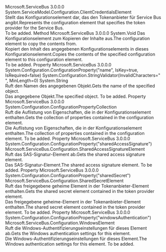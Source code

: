 <Type Name="TokenProviderElement" FullName="Microsoft.ServiceBus.Configuration.TokenProviderElement">
  <TypeSignature Language="C#" Value="public class TokenProviderElement : System.ServiceModel.Configuration.ClientCredentialsElement" />
  <TypeSignature Language="ILAsm" Value=".class public auto ansi beforefieldinit TokenProviderElement extends System.ServiceModel.Configuration.ClientCredentialsElement" />
  <TypeSignature Language="DocId" Value="T:Microsoft.ServiceBus.Configuration.TokenProviderElement" />
  <TypeSignature Language="VB.NET" Value="Public Class TokenProviderElement&#xA;Inherits ClientCredentialsElement" />
  <TypeSignature Language="F#" Value="type TokenProviderElement = class&#xA;    inherit ClientCredentialsElement" />
  <AssemblyInfo>
    <AssemblyName>Microsoft.ServiceBus</AssemblyName>
    <AssemblyVersion>3.0.0.0</AssemblyVersion>
  </AssemblyInfo>
  <Base>
    <BaseTypeName>System.ServiceModel.Configuration.ClientCredentialsElement</BaseTypeName>
  </Base>
  <Interfaces />
  <Docs>
    <summary><span data-ttu-id="2e5c3-101">Stellt das Konfigurationselement dar, das den Tokenanbieter für Service Bus angibt.</span><span class="sxs-lookup"><span data-stu-id="2e5c3-101">Represents the configuration element that specifies the token provider for the Service Bus.</span></span></summary>
    <remarks>To be added.</remarks>
  </Docs>
  <Members>
    <Member MemberName="CopyFrom">
      <MemberSignature Language="C#" Value="public override void CopyFrom (System.ServiceModel.Configuration.ServiceModelExtensionElement from);" />
      <MemberSignature Language="ILAsm" Value=".method public hidebysig virtual instance void CopyFrom(class System.ServiceModel.Configuration.ServiceModelExtensionElement from) cil managed" />
      <MemberSignature Language="DocId" Value="M:Microsoft.ServiceBus.Configuration.TokenProviderElement.CopyFrom(System.ServiceModel.Configuration.ServiceModelExtensionElement)" />
      <MemberSignature Language="VB.NET" Value="Public Overrides Sub CopyFrom (from As ServiceModelExtensionElement)" />
      <MemberSignature Language="F#" Value="override this.CopyFrom : System.ServiceModel.Configuration.ServiceModelExtensionElement -&gt; unit" Usage="tokenProviderElement.CopyFrom from" />
      <MemberType>Method</MemberType>
      <AssemblyInfo>
        <AssemblyName>Microsoft.ServiceBus</AssemblyName>
        <AssemblyVersion>3.0.0.0</AssemblyVersion>
      </AssemblyInfo>
      <ReturnValue>
        <ReturnType>System.Void</ReturnType>
      </ReturnValue>
      <Parameters>
        <Parameter Name="from" Type="System.ServiceModel.Configuration.ServiceModelExtensionElement" />
      </Parameters>
      <Docs>
        <param name="from"> <span data-ttu-id="2e5c3-102">Das Konfigurationselement zum Kopieren der Inhalte aus.</span><span class="sxs-lookup"><span data-stu-id="2e5c3-102">The configuration element to copy the contents from.</span></span></param>
        <summary><span data-ttu-id="2e5c3-103">Kopiert den Inhalt des angegebenen Konfigurationselements in dieses Konfigurationselement.</span><span class="sxs-lookup"><span data-stu-id="2e5c3-103">Copies the contents of the specified configuration element to this configuration element.</span></span></summary>
        <remarks>To be added.</remarks>
      </Docs>
    </Member>
    <Member MemberName="Name">
      <MemberSignature Language="C#" Value="public string Name { get; set; }" />
      <MemberSignature Language="ILAsm" Value=".property instance string Name" />
      <MemberSignature Language="DocId" Value="P:Microsoft.ServiceBus.Configuration.TokenProviderElement.Name" />
      <MemberSignature Language="VB.NET" Value="Public Property Name As String" />
      <MemberSignature Language="F#" Value="member this.Name : string with get, set" Usage="Microsoft.ServiceBus.Configuration.TokenProviderElement.Name" />
      <MemberType>Property</MemberType>
      <AssemblyInfo>
        <AssemblyName>Microsoft.ServiceBus</AssemblyName>
        <AssemblyVersion>3.0.0.0</AssemblyVersion>
      </AssemblyInfo>
      <Attributes>
        <Attribute>
          <AttributeName>System.Configuration.ConfigurationProperty("name", IsKey=true, IsRequired=false)</AttributeName>
        </Attribute>
        <Attribute>
          <AttributeName>System.Configuration.StringValidator(InvalidCharacters=" ", MinLength=0)</AttributeName>
        </Attribute>
      </Attributes>
      <ReturnValue>
        <ReturnType>System.String</ReturnType>
      </ReturnValue>
      <Docs>
        <summary><span data-ttu-id="2e5c3-104">Ruft den Namen des angegebenen <see cref="T:Microsoft.ServiceBus.Configuration.TokenProviderElement" /> Objekt.</span><span class="sxs-lookup"><span data-stu-id="2e5c3-104">Gets the name of the specified <see cref="T:Microsoft.ServiceBus.Configuration.TokenProviderElement" /> object.</span></span></summary>
        <value><span data-ttu-id="2e5c3-105">Das angegebene <see cref="T:Microsoft.ServiceBus.Configuration.TokenProviderElement" /> Objekt.</span><span class="sxs-lookup"><span data-stu-id="2e5c3-105">The specified <see cref="T:Microsoft.ServiceBus.Configuration.TokenProviderElement" /> object.</span></span></value>
        <remarks>To be added.</remarks>
      </Docs>
    </Member>
    <Member MemberName="Properties">
      <MemberSignature Language="C#" Value="protected override System.Configuration.ConfigurationPropertyCollection Properties { get; }" />
      <MemberSignature Language="ILAsm" Value=".property instance class System.Configuration.ConfigurationPropertyCollection Properties" />
      <MemberSignature Language="DocId" Value="P:Microsoft.ServiceBus.Configuration.TokenProviderElement.Properties" />
      <MemberSignature Language="VB.NET" Value="Protected Overrides ReadOnly Property Properties As ConfigurationPropertyCollection" />
      <MemberSignature Language="F#" Value="member this.Properties : System.Configuration.ConfigurationPropertyCollection" Usage="Microsoft.ServiceBus.Configuration.TokenProviderElement.Properties" />
      <MemberType>Property</MemberType>
      <AssemblyInfo>
        <AssemblyName>Microsoft.ServiceBus</AssemblyName>
        <AssemblyVersion>3.0.0.0</AssemblyVersion>
      </AssemblyInfo>
      <ReturnValue>
        <ReturnType>System.Configuration.ConfigurationPropertyCollection</ReturnType>
      </ReturnValue>
      <Docs>
        <summary><span data-ttu-id="2e5c3-106">Ruft die Auflistung von Eigenschaften, die in der Konfigurationselement enthalten.</span><span class="sxs-lookup"><span data-stu-id="2e5c3-106">Gets the collection of properties contained in the configuration element.</span></span></summary>
        <value><span data-ttu-id="2e5c3-107">Die Auflistung von Eigenschaften, die in der Konfigurationselement enthalten.</span><span class="sxs-lookup"><span data-stu-id="2e5c3-107">The collection of properties contained in the configuration element.</span></span></value>
        <remarks>To be added.</remarks>
      </Docs>
    </Member>
    <Member MemberName="SharedAccessSignature">
      <MemberSignature Language="C#" Value="public Microsoft.ServiceBus.Configuration.SharedAccessSignatureElement SharedAccessSignature { get; }" />
      <MemberSignature Language="ILAsm" Value=".property instance class Microsoft.ServiceBus.Configuration.SharedAccessSignatureElement SharedAccessSignature" />
      <MemberSignature Language="DocId" Value="P:Microsoft.ServiceBus.Configuration.TokenProviderElement.SharedAccessSignature" />
      <MemberSignature Language="VB.NET" Value="Public ReadOnly Property SharedAccessSignature As SharedAccessSignatureElement" />
      <MemberSignature Language="F#" Value="member this.SharedAccessSignature : Microsoft.ServiceBus.Configuration.SharedAccessSignatureElement" Usage="Microsoft.ServiceBus.Configuration.TokenProviderElement.SharedAccessSignature" />
      <MemberType>Property</MemberType>
      <AssemblyInfo>
        <AssemblyName>Microsoft.ServiceBus</AssemblyName>
        <AssemblyVersion>3.0.0.0</AssemblyVersion>
      </AssemblyInfo>
      <Attributes>
        <Attribute>
          <AttributeName>System.Configuration.ConfigurationProperty("sharedAccessSignature")</AttributeName>
        </Attribute>
      </Attributes>
      <ReturnValue>
        <ReturnType>Microsoft.ServiceBus.Configuration.SharedAccessSignatureElement</ReturnType>
      </ReturnValue>
      <Docs>
        <summary><span data-ttu-id="2e5c3-108">Ruft das SAS-Signatur-Element ab.</span><span class="sxs-lookup"><span data-stu-id="2e5c3-108">Gets the shared access signature element.</span></span></summary>
        <value><span data-ttu-id="2e5c3-109">Das SAS-Signatur-Element.</span><span class="sxs-lookup"><span data-stu-id="2e5c3-109">The shared access signature element.</span></span></value>
        <remarks>To be added.</remarks>
      </Docs>
    </Member>
    <Member MemberName="SharedSecret">
      <MemberSignature Language="C#" Value="public Microsoft.ServiceBus.Configuration.SharedSecretElement SharedSecret { get; }" />
      <MemberSignature Language="ILAsm" Value=".property instance class Microsoft.ServiceBus.Configuration.SharedSecretElement SharedSecret" />
      <MemberSignature Language="DocId" Value="P:Microsoft.ServiceBus.Configuration.TokenProviderElement.SharedSecret" />
      <MemberSignature Language="VB.NET" Value="Public ReadOnly Property SharedSecret As SharedSecretElement" />
      <MemberSignature Language="F#" Value="member this.SharedSecret : Microsoft.ServiceBus.Configuration.SharedSecretElement" Usage="Microsoft.ServiceBus.Configuration.TokenProviderElement.SharedSecret" />
      <MemberType>Property</MemberType>
      <AssemblyInfo>
        <AssemblyName>Microsoft.ServiceBus</AssemblyName>
        <AssemblyVersion>3.0.0.0</AssemblyVersion>
      </AssemblyInfo>
      <Attributes>
        <Attribute>
          <AttributeName>System.Configuration.ConfigurationProperty("sharedSecret")</AttributeName>
        </Attribute>
      </Attributes>
      <ReturnValue>
        <ReturnType>Microsoft.ServiceBus.Configuration.SharedSecretElement</ReturnType>
      </ReturnValue>
      <Docs>
        <summary><span data-ttu-id="2e5c3-110">Ruft das freigegebene geheime Element in der Tokenanbieter-Element enthalten.</span><span class="sxs-lookup"><span data-stu-id="2e5c3-110">Gets the shared secret element contained in the token provider element.</span></span></summary>
        <value><span data-ttu-id="2e5c3-111">Das freigegebene geheime-Element in der Tokenanbieter-Element enthalten.</span><span class="sxs-lookup"><span data-stu-id="2e5c3-111">The shared secret element contained in the token provider element.</span></span></value>
        <remarks>To be added.</remarks>
      </Docs>
    </Member>
    <Member MemberName="WindowsAuthentication">
      <MemberSignature Language="C#" Value="public Microsoft.ServiceBus.Configuration.WindowsElement WindowsAuthentication { get; }" />
      <MemberSignature Language="ILAsm" Value=".property instance class Microsoft.ServiceBus.Configuration.WindowsElement WindowsAuthentication" />
      <MemberSignature Language="DocId" Value="P:Microsoft.ServiceBus.Configuration.TokenProviderElement.WindowsAuthentication" />
      <MemberSignature Language="VB.NET" Value="Public ReadOnly Property WindowsAuthentication As WindowsElement" />
      <MemberSignature Language="F#" Value="member this.WindowsAuthentication : Microsoft.ServiceBus.Configuration.WindowsElement" Usage="Microsoft.ServiceBus.Configuration.TokenProviderElement.WindowsAuthentication" />
      <MemberType>Property</MemberType>
      <AssemblyInfo>
        <AssemblyName>Microsoft.ServiceBus</AssemblyName>
        <AssemblyVersion>3.0.0.0</AssemblyVersion>
      </AssemblyInfo>
      <Attributes>
        <Attribute>
          <AttributeName>System.Configuration.ConfigurationProperty("windowsAuthentication")</AttributeName>
        </Attribute>
      </Attributes>
      <ReturnValue>
        <ReturnType>Microsoft.ServiceBus.Configuration.WindowsElement</ReturnType>
      </ReturnValue>
      <Docs>
        <summary><span data-ttu-id="2e5c3-112">Ruft die Windows-Authentifizierungseinstellungen für dieses Element ab.</span><span class="sxs-lookup"><span data-stu-id="2e5c3-112">Gets the Windows authentication settings for this element.</span></span></summary>
        <value><span data-ttu-id="2e5c3-113">Die Windows-Authentifizierungseinstellungen für dieses Element.</span><span class="sxs-lookup"><span data-stu-id="2e5c3-113">The Windows authentication settings for this element.</span></span></value>
        <remarks>To be added.</remarks>
      </Docs>
    </Member>
  </Members>
</Type>